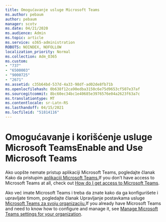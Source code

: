 ```yaml
---
title: Omogućavanje usluge Microsoft Teams
ms.author: pebaum
author: pebaum
manager: scotv
ms.date: 04/21/2020
ms.audience: Admin
ms.topic: article
ms.service: o365-administration
ROBOTS: NOINDEX, NOFOLLOW
localization_priority: Normal
ms.collection: Adm_O365
ms.custom:
- "737"
- "6500003"
- "9000725"
- "2671"
ms.assetid: c35b64bd-537d-4a33-98df-ad02de8fb71b
ms.openlocfilehash: 0b638f12ca90edba3150c6e75d9653cf507e37af
ms.sourcegitcommit: 8bc60ec34bc1e40685e3976576e04a2623f63a7c
ms.translationtype: MT
ms.contentlocale: sr-Latn-RS
ms.lasthandoff: 04/15/2021
ms.locfileid: "51814116"
---
```

# <a name="enable-and-use-microsoft-teams"></a><span data-ttu-id="c0ce9-102">Omogućavanje i korišćenje usluge Microsoft Teams</span><span class="sxs-lookup"><span data-stu-id="c0ce9-102">Enable and Use Microsoft Teams</span></span>

<span data-ttu-id="c0ce9-103">Ako uopšte nemate pristup aplikaciji Microsoft Teams, pogledajte članak Kako da pristupim [aplikaciji Microsoft Teams.](https://support.office.com/article/How-do-I-get-access-to-Microsoft-Teams-fc7f1634-abd3-4f26-a597-9df16e4ca65b.aspx)</span><span class="sxs-lookup"><span data-stu-id="c0ce9-103">If you don’t have access to Microsoft Teams at all, check out [How do I get access to Microsoft Teams](https://support.office.com/article/How-do-I-get-access-to-Microsoft-Teams-fc7f1634-abd3-4f26-a597-9df16e4ca65b.aspx).</span></span>

<span data-ttu-id="c0ce9-104">Ako već imate Microsoft Teams i treba da znate kako da ga konfigurišete i upravljate timom, pogledajte članak Upravljanje postavkama usluge [Microsoft Teams za svoju organizaciju.](https://docs.microsoft.com/MicrosoftTeams/enable-features-office-365)</span><span class="sxs-lookup"><span data-stu-id="c0ce9-104">If you already have Microsoft Teams and need to know how to configure and manage it, see [Manage Microsoft Teams settings for your organization](https://docs.microsoft.com/MicrosoftTeams/enable-features-office-365).</span></span>
